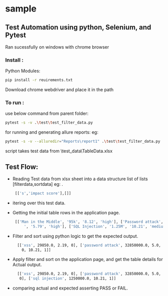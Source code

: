 # sample

## Test Automation using python, Selenium, and Pytest
Ran sucessfully on windows with chrome browser

### Install :
Python Modules:
```bash
pip install -r reuirements.txt
```
Download chrome webdriver and place it in the path
### To run :
use below command from parent folder:
```bash
pytest -s -v .\test\test_filter_data.py 
```

for running and  generating allure reports:
eg: 
```bash
pytest -s -v --alluredir="Reports\report1" .\test\test_filter_data.py 
```
script takes test data from 
\test_data\TableData.xlsx

## Test Flow:

- Reading Test data from xlsx sheet into a data structure list of lists   [filterdata,sortdata]  eg:  .
     ```bash
      [['s','impact score'],[]]
     ```
- itering over this test data.

- Getting the initial table rows in the application page.
     ```bash
      [['Man in the Middle', '95k', '8.12', 'high'], ['Password attack', '32.85M', '5', 'low'], ['Phishing', '25.12M', '7.18', 'low'], ['Session hijack', '9024
          ', '5.79', 'high'], ['SQL Injection', '1.25M', '10.21', 'medium'], ['XSS', '29850', '2.19', 'low']]
     ```
- Filter and sort using python logic to get the expected output.
    ```bash
      [['xss', 29850.0, 2.19, 0], ['password attack', 32850000.0, 5.0, 0], ['session hijack', 9024.0, 5.79, 2], ['phishing', 25120000.0, 7.18, 0], ['sql injection', 1250000.
        0, 10.21, 1]]
     ```
- Apply filter and sort on the application page, and get the table details for Actual output.
    ```bash
      [['xss', 29850.0, 2.19, 0], ['password attack', 32850000.0, 5.0, 0], ['session hijack', 9024.0, 5.79, 2], ['phishing', 25120000.0, 7.18,
       0], ['sql injection', 1250000.0, 10.21, 1]]
     ```
- comparing actual and expected asserting PASS or FAIL.


